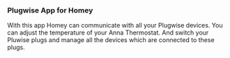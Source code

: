 ### Plugwise App for Homey 
With this app Homey can communicate with all your Plugwise devices.
You can adjust the temperature of your Anna Thermostat.
And switch your Pluwise plugs and manage all the devices which are connected to these plugs.